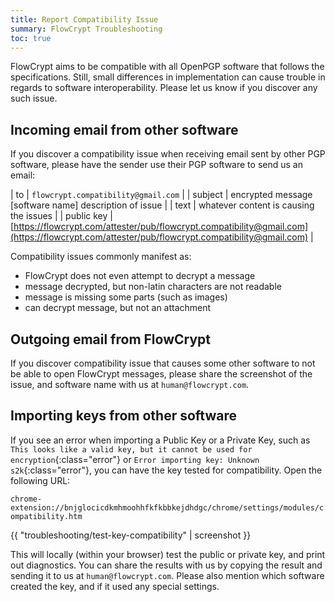 ```yaml
---
title: Report Compatibility Issue
summary: FlowCrypt Troubleshooting
toc: true
---
```


FlowCrypt aims to be compatible with all OpenPGP software that follows the specifications. Still, small differences in implementation can cause trouble in regards to software interoperability. Please let us know if you discover any such issue.

## Incoming email from other software

If you discover a compatibility issue when receiving email sent by other PGP software, please have the sender use their PGP software to send us an email:

| to         | `flowcrypt.compatibility@gmail.com`                           |
| subject    | encrypted message [software name] description of issue |
| text       | whatever content is causing the issues                    |
| public key | [https://flowcrypt.com/attester/pub/flowcrypt.compatibility@gmail.com](https://flowcrypt.com/attester/pub/flowcrypt.compatibility@gmail.com) |

Compatibility issues commonly manifest as:
 - FlowCrypt does not even attempt to decrypt a message
 - message decrypted, but non-latin characters are not readable
 - message is missing some parts (such as images)
 - can decrypt message, but not an attachment

## Outgoing email from FlowCrypt

If you discover compatibility issue that causes some other software to not be able to open FlowCrypt messages, please share the screenshot of the issue, and software name with us at `human@flowcrypt.com`.

## Importing keys from other software

If you see an error when importing a Public Key or a Private Key, such as `This looks like a valid key, but it cannot be used for encryption`{:class="error"} or `Error importing key: Unknown s2k`{:class="error"}, you can have the key tested for compatibility. Open the following URL:

`chrome-extension://bnjglocicdkmhmoohhfkfkbbkejdhdgc/chrome/settings/modules/compatibility.htm`

{{ "troubleshooting/test-key-compatibility" | screenshot }}

This will locally (within your browser) test the public or private key, and print out diagnostics. You can share the results with us by copying the result and sending it to us at `human@flowcrypt.com`. Please also mention which software created the key, and if it used any special settings.
